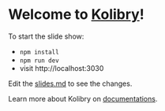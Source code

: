 # Welcome to [Kolibry](https://github.com/kolibry-js/kolibry)!

To start the slide show:

- `npm install`
- `npm run dev`
- visit http://localhost:3030

Edit the [slides.md](./slides.md) to see the changes.

Learn more about Kolibry on [documentations](https://kolibry.dev/).
